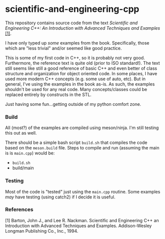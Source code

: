 # scientific-and-engineering-cpp

This repository contains source code from the text
_Scientific and Engineering C++: An Introduction with Advanced Techniques and Examples_ [[1]](#1).

I have only typed up _some_ examples from the book. Specifically, those which are "less trivial" and/or seemed like good practice.

This is some of my first code in C++, so it is probably not very good. Furthermore, the reference text is quite old (prior to ISO standard!).
The text still seems like still a good reference of basic C++ and even better of class structure and organization for object oriented code.
In some places, I have used more modern C++ concepts (e.g. some use of auto, etc). But in general, I've using the examples in the book as-is.
As such, the examples shouldn't be used for any real code. Many concepts/classes could be replaced entirely by constructs in the STL.

Just having some fun...getting outside of my python comfort zone.

### Build

All (most?) of the examples are compiled using meson/ninja. I'm still testing this out as well.

There should be a simple bash script `build.sh` that compiles the code based on the `meson.build` file. Steps to compile and run (assuming the main is is `main.cpp`) would be:
- `build.sh`
- build/main

### Testing

Most of the code is "tested" just using the `main.cpp` routine. Some examples _may_ have testing (using catch2) if I decide it is useful.

### References
<a id="1">[1]</a> 
Barton, John J., and Lee R. Nackman. 
Scientific and Engineering C++ an Introduction with Advanced Techniques and Examples. 
Addison-Wesley Longman Publishing Co., Inc., 1994.
